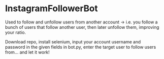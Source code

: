 # InstagramFollowerBot
Used to follow and unfollow users from another account -> i.e. you follow a bunch of users that follow another user, then later unfollow them, improving your ratio.

Download repo, install selenium, input your account username and password in the given fields in bot.py, enter the target user to follow users from... and let it work!
